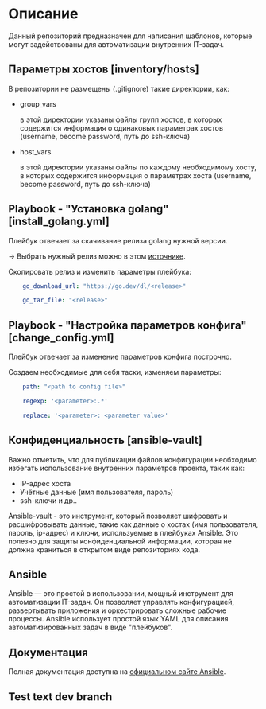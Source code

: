 # Описание

Данный репозиторий предназначен для написания шаблонов, которые могут задействованы для автоматизации внутренних IT-задач.

## Параметры хостов [inventory/hosts]

В репозитории не размещены (.gitignore) такие директории, как:

- group_vars

    в этой директории указаны файлы групп хостов, в которых содержится информация о одинаковых параметрах хостов (username, become password, путь до ssh-ключа)

- host_vars

    в этой директории указаны файлы по каждому необходимому хосту, в которых содержится информация о параметрах хоста (username, become password, путь до ssh-ключа)

## Playbook - "Установка golang" [install_golang.yml]

Плейбук отвечает за скачивание релиза golang нужной версии.

-> Выбрать нужный релиз можно в этом [источнике](https://go.dev/dl/).

Скопировать релиз и изменить параметры плейбука:

```yml
    go_download_url: "https://go.dev/dl/<release>"

    go_tar_file: "<release>"
```

## Playbook - "Настройка параметров конфига" [change_config.yml]

Плейбук отвечает за изменение параметров конфига построчно.

Создаем необходимые для себя таски, изменяем параметры: 

```yml
    path: "<path to config file>"

    regexp: '<parameter>:.*'

    replace: '<parameter>: <parameter value>'
```

## Конфиденциальность [ansible-vault]

Важно отметить, что для публикации файлов конфигурации необходимо избегать использование внутренних параметров проекта, таких как:
- IP-адрес хоста
- Учётные данные (имя пользователя, пароль)
- ssh-ключи
и др..

Ansible-vault - это инструмент, который позволяет шифровать и расшифровывать данные, такие как данные о хостах (имя пользователя, пароль, ip-адрес) и ключи, используемые в плейбуках Ansible. Это полезно для защиты конфиденциальной информации, которая не должна храниться в открытом виде репозиториях кода.

## Ansible

Ansible — это простой в использовании, мощный инструмент для автоматизации IT-задач. Он позволяет управлять конфигурацией, развертывать приложения и оркестрировать сложные рабочие процессы. Ansible использует простой язык YAML для описания автоматизированных задач в виде "плейбуков".

## Документация

Полная документация доступна на [официальном сайте Ansible](https://docs.ansible.com/).

## Test text dev branch
